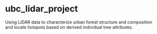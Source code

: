 # ubc_lidar_project
Using LiDAR data to characterize urban forest structure and composition and locate hotspots based on derived individual tree attributes.
